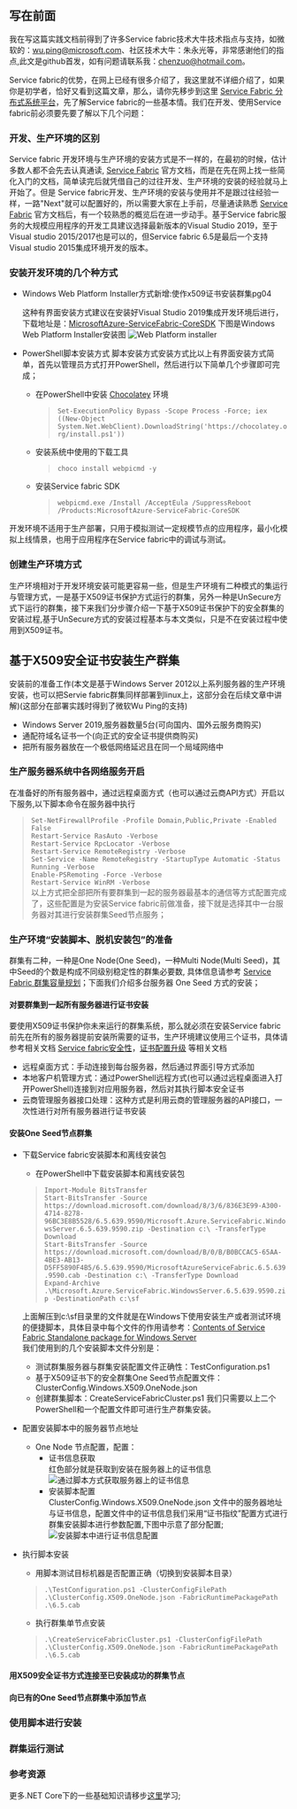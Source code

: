 ## 写在前面

我在写这篇实践文档前得到了许多Service fabric技术大牛技术指点与支持，如微软的：wu.ping@microsoft.com、社区技术大牛：朱永光等，非常感谢他们的指点,此文是github首发，如有问题请联系我：chenzuo@hotmail.com。

Service fabric的优势，在网上已经有很多介绍了，我这里就不详细介绍了，如果你是初学者，恰好又看到这篇文章，那么，请你先移步到这里 [Service Fabric 分布式系统平台](https://docs.microsoft.com/zh-cn/azure/service-fabric/)，先了解Service fabric的一些基本情。我们在开发、使用Service fabric前必须要先要了解以下几个问题：

### 开发、生产环境的区别
Service fabric 开发环境与生产环境的安装方式是不一样的，在最初的时候，估计多数人都不会先去认真通读, [Service Fabric](https://docs.microsoft.com/en-us/azure/service-fabric/ "Service Fabric Documentation") 官方文档，而是在先在网上找一些简化入门的文档，简单读完后就凭借自己的过往开发、生产环境的安装的经验就马上开始了。但是 Service fabric开发、生产环境的安装与使用并不是跟过往经验一样，一路"Next"就可以配置好的，所以需要大家在上手前，尽量通读熟悉 [Service Fabric](https://docs.microsoft.com/en-us/azure/service-fabric/ "Service Fabric Documentation") 官方文档后，有一个较熟悉的概览后在进一步动手。基于Service fabric服务的大规模应用程序的开发工具建议选择最新版本的Visual Studio 2019，至于Visual studio 2015/2017也是可以的，但Service fabric 6.5是最后一个支持Visual studio 2015集成环境开发的版本。
### 安装开发环境的几个种方式
- Windows Web Platform Installer方式新增:使作x509证书安装群集pg04

    这种有界面安装方式建议在安装好Visual Studio 2019集成开发环境后进行，下载地址是：[MicrosoftAzure-ServiceFabric-CoreSDK](https://webpihandler.azurewebsites.net/web/handlers/webpi.ashx/getinstaller/MicrosoftAzure-ServiceFabric-CoreSDK.appids "MicrosoftAzure-ServiceFabric-CoreSDK.exe")
    下图是Windows Web Platform Installer安装图
    ![Web Platform installer](_v_images/_05_01.png)
- PowerShell脚本安装方式
    脚本安装方式安装方式比以上有界面安装方式简单，首先以管理员方式打开PowerShell，然后进行以下简单几个步骤即可完成；
    + 在PowerShell中安装 [Chocolatey](https://chocolatey.org/install "Installing Chocolatey") 环境
    
        > ` Set-ExecutionPolicy Bypass -Scope Process -Force; iex ((New-Object System.Net.WebClient).DownloadString('https://chocolatey.org/install.ps1')) `
    + 安装系统中使用的下载工具
        >` choco install webpicmd -y `
    + 安装Service fabric SDK
        >` webpicmd.exe /Install /AcceptEula /SuppressReboot /Products:MicrosoftAzure-ServiceFabric-CoreSDK `
        
开发环境不适用于生产部署，只用于模拟测试一定规模节点的应用程序，最小化模拟上线情景，也用于应用程序在Service fabric中的调试与测试。
### 创建生产环境方式
生产环境相对于开发环境安装可能更容易一些，但是生产环境有二种模式的集运行与管理方式，一是基于X509证书保护方式运行的群集，另外一种是UnSecure方式下运行的群集，接下来我们分步骤介绍一下基于X509证书保护下的安全群集的安装过程,基于UnSecure方式的安装过程基本与本文类似，只是不在安装过程中使用到X509证书。

## 基于X509安全证书安装生产群集
安装前的准备工作(本文是基于Windows Server 2012以上系列服务器的生产环境安装，也可以把Servie fabric群集同样部署到linux上，这部分会在后续文章中讲解)(这部分在部署实践时得到了微软Wu Ping的支持)
- Windows Server 2019,服务器数量5台(可向国内、国外云服务商购买)
- 通配符域名证书一个(向正式的安全证书提供商购买)
- 把所有服务器放在一个极低网络延迟且在同一个局域网络中
### 生产服务器系统中各网络服务开启
在准备好的所有服务器中，通过远程桌面方式（也可以通过云商API方式）开启以下服务,以下脚本命令在服务器中执行
> ` Set-NetFirewallProfile -Profile Domain,Public,Private -Enabled False `  
` Restart-Service RasAuto -Verbose `  
` Restart-Service RpcLocator -Verbose `  
` Restart-Service RemoteRegistry -Verbose `  
` Set-Service -Name RemoteRegistry -StartupType Automatic -Status Running -Verbose `  
`Enable-PSRemoting -Force -Verbose `  
`Restart-Service WinRM -Verbose `   
以上方式把全部把所有要群集到一起的服务器最基本的通信等方式配置完成了，这些配置是为安装Service fabric前做准备，接下就是选择其中一台服务器对其进行安装群集Seed节点服务；
### 生产环境“安装脚本、脱机安装包”的准备
群集有二种，一种是One Node(One Seed)，一种Multi Node(Multi Seed)，其中Seed的个数是构成不同级别稳定性的群集必要数, 具体信息请参考 [Service Fabric 群集容量规划](https://docs.microsoft.com/en-us/azure/service-fabric/service-fabric-cluster-capacity "Service Fabric 群集容量规划")；下面我们介绍多台服务器 One Seed 方式的安装；
#### 对要群集到一起所有服务器进行证书安装
要使用X509证书保护你未来运行的群集系统，那么就必须在安装Service fabric前先在所有的服务器提前安装所需要的证书，生产环境建议使用三个证书，具体请参考相关文档 [Service fabric安全性](https://docs.azure.cn/zh-cn/service-fabric/service-fabric-best-practices-security)，[证书配置升级](https://docs.azure.cn/zh-cn/service-fabric/service-fabric-cluster-config-upgrade-windows-server) 等相关文档
- 远程桌面方式：手动连接到每台服务器，然后通过界面引导方式添加
- 本地客户机管理方式：通过PowerShell远程方式(也可以通过远程桌面进入打开PowerShell)连接到对应用服务器，然后对其执行脚本安全证书
- 云商管理服务器接口处理：这种方式是利用云商的管理服务器的API接口，一次性进行对所有服务器进行证书安装
#### 安装One Seed节点群集
- 下载Service fabric安装脚本和离线安装包
    - 在PowerShell中下载安装脚本和离线安装包  
    >` Import-Module BitsTransfer `  
    ` Start-BitsTransfer -Source https://download.microsoft.com/download/8/3/6/836E3E99-A300-4714-8278-96BC3E8B5528/6.5.639.9590/Microsoft.Azure.ServiceFabric.WindowsServer.6.5.639.9590.zip -Destination c:\ -TransferType Download `  
    ` Start-BitsTransfer -Source https://download.microsoft.com/download/B/0/B/B0BCCAC5-65AA-4BE3-AB13-D5FF5890F4B5/6.5.639.9590/MicrosoftAzureServiceFabric.6.5.639.9590.cab -Destination c:\ -TransferType Download `  
    ` Expand-Archive .\Microsoft.Azure.ServiceFabric.WindowsServer.6.5.639.9590.zip -DestinationPath c:\sf `  
    
    上面解压到c:\sf目录里的文件就是在Windows下使用安装生产或者测试环境的便捷脚本，具体目录中每个文件的作用请参考：[Contents of Service Fabric Standalone package for Windows Server](https://docs.microsoft.com/en-us/azure/service-fabric/service-fabric-cluster-standalone-package-contents)  
    我们使用到的几个安装脚本文件分别是：  
    - 测试群集服务器与群集安装配置文件正确性：TestConfiguration.ps1
    - 基于X509证书下的安全群集One Seed节点配置文件：ClusterConfig.Windows.X509.OneNode.json  
    - 创建群集脚本：CreateServiceFabricCluster.ps1
    我们只需要以上二个PowerShell和一个配置文件即可进行生产群集安装。
   　
- 配置安装脚本中的服务器节点地址
    - One Node 节点配置，配置：                 
        - 证书信息获取  
        红色部分就是获取到安装在服务器上的证书信息  
        ![通过脚本方式获取服务器上的证书信息](_v_images/_05_02.png)
        - 安装脚本配置  
        ClusterConfig.Windows.X509.OneNode.json 文件中的服务器地址与证书信息，配置文件中的证书信息我们采用“证书指纹”配置方式进行群集安装脚本进行参数配置,下图中示意了部分配置;  
        ![安装脚本中进行证书信息配置](_v_images/_05_03.png)
- 执行脚本安装
    - 用脚本测试目标机器是否配置正确（切换到安装脚本目录）  
    > ` .\TestConfiguration.ps1 -ClusterConfigFilePath .\ClusterConfig.X509.OneNode.json -FabricRuntimePackagePath .\6.5.cab `
    - 执行群集单节点安装  
    > ` .\CreateServiceFabricCluster.ps1 -ClusterConfigFilePath .\ClusterConfig.X509.OneNode.json -FabricRuntimePackagePath .\6.5.cab `  
    
#### 用X509安全证书方式连接至已安装成功的群集节点
#### 向已有的One Seed节点群集中添加节点
### 使用脚本进行安装
### 群集运行测试
### 参考资源
更多.NET Core下的一些基础知识请移步[这里](https://github.com/chenzuo/dotnet-core-practices)学习;